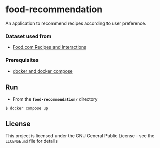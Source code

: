 # food-recommendation
An application to recommend recipes according to user preference.

### Dataset used from
- [Food.com Recipes and Interactions](https://www.kaggle.com/datasets/shuyangli94/food-com-recipes-and-user-interactions)

### Prerequisites
- [docker and docker compose](https://docs.docker.com/compose/install/)

## Run
*   From the **`food-recommendation/`** directory
```
$ docker compose up
```

## License
This project is licensed under the GNU General Public License - see the `LICENSE.md` file for details
